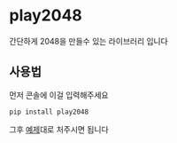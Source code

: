 # play2048
간단하게 2048을 만들수 있는 라이브러리 입니다

## 사용법
먼저 콘솔에 이걸 입력해주세요
```
pip install play2048
```
그후 [예제](https://github.com/objectiveTM/play2048/blob/main/examples)대로 처주시면 됩니다
